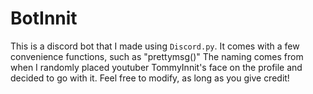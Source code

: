 # BotInnit
This is a discord bot that I made using `Discord.py`.
It comes with a few convenience functions, such as "prettymsg()"
The naming comes from when I randomly placed youtuber TommyInnit's face on the profile and decided to go with it.
Feel free to modify, as long as you give credit!
